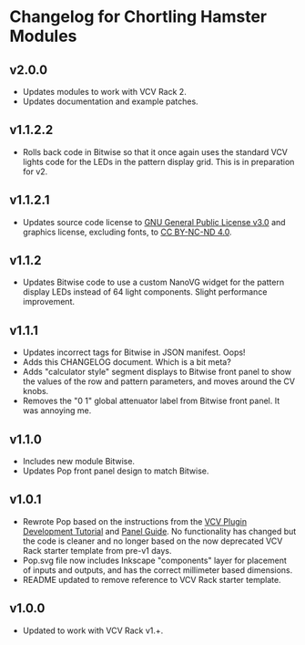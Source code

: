 # Changelog for Chortling Hamster Modules

## v2.0.0

* Updates modules to work with VCV Rack 2.
* Updates documentation and example patches.

## v1.1.2.2

* Rolls back code in Bitwise so that it once again uses the standard VCV lights code for the LEDs in the pattern display grid. This is in preparation for v2.

## v1.1.2.1

* Updates source code license to [GNU General Public License v3.0](LICENSE-GPLv3.txt) and graphics license, excluding fonts, to [CC BY-NC-ND 4.0](https://creativecommons.org/licenses/by-nc-nd/4.0/).

## v1.1.2

* Updates Bitwise code to use a custom NanoVG widget for the pattern display LEDs instead of 64 light components. Slight performance improvement.

## v1.1.1

* Updates incorrect tags for Bitwise in JSON manifest. Oops!
* Adds this CHANGELOG document. Which is a bit meta?
* Adds "calculator style" segment displays to Bitwise front panel to show the values of the row and pattern parameters, and moves around the CV knobs.
* Removes the "0 1" global attenuator label from Bitwise front panel. It was annoying me.

## v1.1.0

* Includes new module Bitwise.
* Updates Pop front panel design to match Bitwise.

## v1.0.1

* Rewrote Pop based on the instructions from the [VCV Plugin Development Tutorial](https://vcvrack.com/manual/PluginDevelopmentTutorial.html) and [Panel Guide](https://vcvrack.com/manual/Panel.html). No functionality has changed but the code is cleaner and no longer based on the now deprecated VCV Rack starter template from pre-v1 days.
* Pop.svg file now includes Inkscape "components" layer for placement of inputs and outputs, and has the correct millimeter based dimensions.
* README updated to remove reference to VCV Rack starter template.

## v1.0.0

* Updated to work with VCV Rack v1.+.